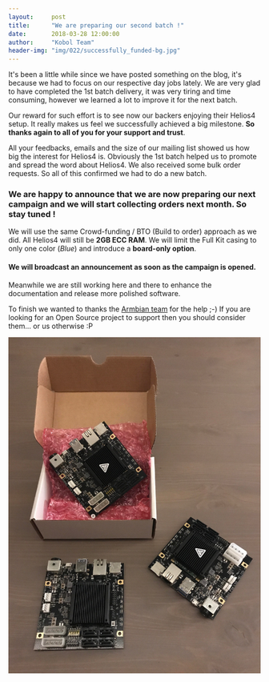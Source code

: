 ```yaml
---
layout:     post
title:      "We are preparing our second batch !"
date:       2018-03-28 12:00:00
author:     "Kobol Team"
header-img: "img/022/successfully_funded-bg.jpg"
---
```


It's been a little while since we have posted something on the blog, it's because we had to focus on our respective day jobs lately. We are very glad to have completed the 1st batch delivery, it was very tiring and time consuming, however we learned a lot to improve it for the next batch.

Our reward for such effort is to see now our backers enjoying their Helios4 setup. It really makes us feel we successfully achieved a big milestone. **So thanks again to all of you for your support and trust**.

All your feedbacks, emails and the size of our mailing list showed us how big the interest for Helios4 is. Obviously the 1st batch helped us to promote and spread the word about Helios4. We also received some bulk order requests. So all of this confirmed we had to do a new batch.

### We are happy to announce that we are now preparing our next campaign and we will start collecting orders next month. So stay tuned !

We will use the same Crowd-funding / BTO (Build to order) approach as we did. All Helios4 will still be **2GB ECC RAM**. We will limit the Full Kit casing to only one color (*Blue*) and introduce a **board-only option**.

#### We will broadcast an announcement as soon as the campaign is opened.

Meanwhile we are still working here and there to enhance the documentation and release more polished software.

To finish we wanted to thanks the [Armbian team](https://www.armbian.com) for the help ;-) If you are looking for an Open Source project to support then you should consider them... or us otherwise :P

![Helios4 Boards](/img/022/helios4_boards.jpg)
